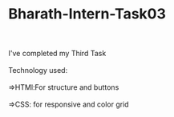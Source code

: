 # Bharath-Intern-Task03
<br><br>
I've completed my Third Task
<br><br>
Technology used:
<br><br>
=>HTMl:For structure and buttons
<br><br>
=>CSS: for responsive and color grid
